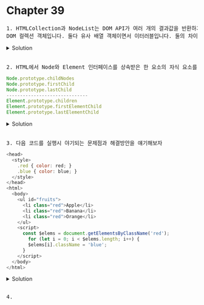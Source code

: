# Chapter 39


<pre>1. HTMLCollection과 NodeList는 DOM API가 여러 개의 결과값을 반환하기 위한
DOM 컬렉션 객체입니다. 둘다 유사 배열 객체이면서 이터러블입니다. 둘의 차이가 뭘까요?</pre>

<details>
  <summary>Solution</summary>
  <pre>HTMLCollection 객체는 노드 객체의 상태 변화를 실시간으로 반영하는 살아 있는(live)<br/>DOM 컬렉션 객체입니다. 반대로 NodeList는 노드 객체의 상태 변경을 실시간으로 반영하지 않고 결과값을<br/>반환할때 그 상태를 정적으로 유지하는 죽은 (non-live) 객체로 동작합니다.하지만 안전하게 사용하려면<br/>둘다 Spread syntax 혹은 Array.from을 통해서 배열로 만들어 사용하라 하네요. (page 699)</pre>
</details>

<br>


<pre>2. HTML에서 Node와 Element 인터페이스를 상속받은 한 요소의 자식 요소를 탐색하려고 한다. 해당 노드를 반환하는건 같으나 차이점이 무엇일까요?</pre>

```js
Node.prototype.childNodes
Node.prototype.firstChild
Node.prototype.lastChild
------------------------------
Element.prototype.children
Element.prototype.firstElementChild
Element.prototype.lastElementChild
```


<details>
  <summary>Solution</summary>
  <pre>1. Node 인터페이스를 통한 탐색은 해당 자식 노드를 탐색하여 NodeList에 담아 반환을 합니다.<br/>   Element 인터페이스는 HTMLCollection에 담아 반환하죠.<br/><br/>2. Node 인터페이스는 요소노드뿐만 아니라 텍스트 노드도 포함되어 있을 수 있습니다.<br/>   하지만 Element 인터페이스는 텍스트 노드까지 반환하지 않아요.  </pre>
</details>

<br>

<pre>3. 다음 코드를 실행시 야기되는 문제점과 해결방안을 얘기해보자</pre>

```js
<head>
  <style>
    .red { color: red; }
    .blue { color: blue; }
  </style>
</head>
<html>
  <body>
    <ul id="fruits">
      <li class="red">Apple</li>
      <li class="red">Banana</li>
      <li class="red">Orange</li>
    </ul>
    <script>
      const $elems = document.getElementsByClassName('red');
        for (let i = 0; i < $elems.length; i++) {
        $elems[i].className = 'blue';
      }
    </script>
  </body>
</html>
```
<details>
<summary>Solution</summary>
위에 문제에서 설명한대로, getElementsByClassName이 반환하는 HTMLCollection 객체는 live DOM 컬렉션 객체이다. 그로인해 for문이 순환하는 과정에서 요소가 실시간으로 사라지므로 원하는 동작이 이루어 지지 않는다. 해결방안으로는 for문을 역순회하거나 while문으로 요소가 전부 사라질 때 까지 순회하는 방법이 있다.
</details>

<br>

<pre>4. </pre>
